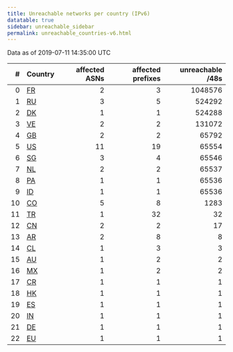 ```yaml
---
title: Unreachable networks per country (IPv6)
datatable: true
sidebar: unreachable_sidebar
permalink: unreachable_countries-v6.html
---
```


Data as of 2019-07-11 14:35:00 UTC

<div class="datatable-begin"></div>

|   # | Country                      |   affected ASNs |   affected prefixes |   unreachable /48s |
|----:|:-----------------------------|----------------:|--------------------:|-------------------:|
|   0 | [FR](unreachable_fr-v6.html) |               2 |                   3 |            1048576 |
|   1 | [RU](unreachable_ru-v6.html) |               3 |                   5 |             524292 |
|   2 | [DK](unreachable_dk-v6.html) |               1 |                   1 |             524288 |
|   3 | [VE](unreachable_ve-v6.html) |               2 |                   2 |             131072 |
|   4 | [GB](unreachable_gb-v6.html) |               2 |                   2 |              65792 |
|   5 | [US](unreachable_us-v6.html) |              11 |                  19 |              65554 |
|   6 | [SG](unreachable_sg-v6.html) |               3 |                   4 |              65546 |
|   7 | [NL](unreachable_nl-v6.html) |               2 |                   2 |              65537 |
|   8 | [PA](unreachable_pa-v6.html) |               1 |                   1 |              65536 |
|   9 | [ID](unreachable_id-v6.html) |               1 |                   1 |              65536 |
|  10 | [CO](unreachable_co-v6.html) |               5 |                   8 |               1283 |
|  11 | [TR](unreachable_tr-v6.html) |               1 |                  32 |                 32 |
|  12 | [CN](unreachable_cn-v6.html) |               2 |                   2 |                 17 |
|  13 | [AR](unreachable_ar-v6.html) |               2 |                   8 |                  8 |
|  14 | [CL](unreachable_cl-v6.html) |               1 |                   3 |                  3 |
|  15 | [AU](unreachable_au-v6.html) |               1 |                   2 |                  2 |
|  16 | [MX](unreachable_mx-v6.html) |               1 |                   2 |                  2 |
|  17 | [CR](unreachable_cr-v6.html) |               1 |                   1 |                  1 |
|  18 | [HK](unreachable_hk-v6.html) |               1 |                   1 |                  1 |
|  19 | [ES](unreachable_es-v6.html) |               1 |                   1 |                  1 |
|  20 | [IN](unreachable_in-v6.html) |               1 |                   1 |                  1 |
|  21 | [DE](unreachable_de-v6.html) |               1 |                   1 |                  1 |
|  22 | [EU](unreachable_eu-v6.html) |               1 |                   1 |                  1 |

<div class="datatable-end"></div>